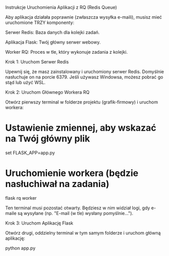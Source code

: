 Instrukcje Uruchomienia Aplikacji z RQ (Redis Queue)

Aby aplikacja działała poprawnie (zwłaszcza wysyłka e-maili), musisz mieć uruchomione TRZY komponenty:

Serwer Redis: Baza danych dla kolejki zadań.

Aplikacja Flask: Twój główny serwer webowy.

Worker RQ: Proces w tle, który wykonuje zadania z kolejki.

Krok 1: Uruchom Serwer Redis

Upewnij się, że masz zainstalowany i uruchomiony serwer Redis. Domyślnie nasłuchuje on na porcie 6379. Jeśli używasz Windowsa, możesz pobrać go stąd lub użyć WSL.

Krok 2: Uruchom Głównego Workera RQ

Otwórz pierwszy terminal w folderze projektu (grafik-firmowy) i uruchom workera:

# Ustawienie zmiennej, aby wskazać na Twój główny plik
set FLASK_APP=app.py

# Uruchomienie workera (będzie nasłuchiwał na zadania)
flask rq worker


Ten terminal musi pozostać otwarty. Będziesz w nim widział logi, gdy e-maile są wysyłane (np. "E-mail (w tle) wysłany pomyślnie...").

Krok 3: Uruchom Aplikację Flask

Otwórz drugi, oddzielny terminal w tym samym folderze i uruchom główną aplikację:

python app.py
